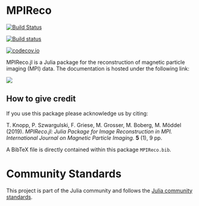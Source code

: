 # MPIReco

[![Build Status](https://travis-ci.org/MagneticParticleImaging/MPIReco.jl.svg?branch=master)](https://travis-ci.com/MagneticParticleImaging/MPIReco.jl)

[![Build status](https://ci.appveyor.com/api/projects/status/vc0d2tt8bxdv3dnk/branch/master?svg=true)](https://ci.appveyor.com/project/tknopp/mpireco-jl/branch/master)

[![codecov.io](http://codecov.io/github/MagneticParticleImaging/MPIReco.jl/coverage.svg?branch=master)](http://codecov.io/github/MagneticParticleImaging/MPIReco.jl?branch=master)

MPIReco.jl is a Julia package for the reconstruction of magnetic particle imaging (MPI) data. The documentation is hosted under the following link:

[![](https://img.shields.io/badge/docs-latest-blue.svg)](https://magneticparticleimaging.github.io/MPIReco.jl/dev)

## How to give credit
If you use this package please acknowledge us by citing:

T. Knopp, P. Szwargulski, F. Griese, M. Grosser, M. Boberg, M. Möddel (2019). *MPIReco.jl: Julia Package for Image Reconstruction in MPI. International Journal on Magnetic Particle Imaging.* **5** (1), 9 pp.

A BibTeX file is directly contained within this package `MPIReco.bib`.

# Community Standards

This project is part of the Julia community and follows the [Julia community standards](https://julialang.org/community/standards/). 
